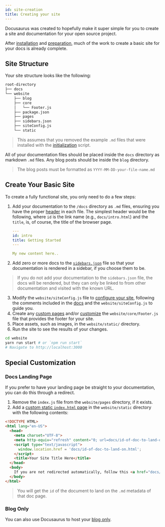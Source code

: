 ```yaml
---
id: site-creation
title: Creating your site
---
```


Docusaurus was created to hopefully make it super simple for you to create a site and documentation for your open source project.

After [installation](getting-started-installation.md) and [preparation](getting-started-preparation.md), much of the work to create a basic site for your docs is already complete.

## Site Structure

Your site structure looks like the following:

```bash
root-directory
├── docs
└── website
    ├── blog
    ├── core
    │   └── Footer.js
    ├── package.json
    ├── pages
    ├── sidebars.json
    ├── siteConfig.js
    └── static
```

> This assumes that you removed the example `.md` files that were installed with the [initialization](getting-started-installation.md) script.

All of your documentation files should be placed inside the `docs` directory as markdown `.md` files. Any blog posts should be inside the `blog` directory.

> The blog posts must be formatted as `YYYY-MM-DD-your-file-name.md`

## Create Your Basic Site

To create a fully functional site, you only need to do a few steps:

1.  Add your documentation to the `/docs` directory as `.md` files, ensuring you have the proper [header](api-doc-markdown.md#documents) in each file. The simplest header would be the following, where `id` is the link name (e.g., `docs/intro.html`) and the `title`, is, of course, the title of the browser page.

    ```yaml
    ---
    id: intro
    title: Getting Started
    ---

    My new content here..
    ```

1.  Add zero or more docs to the [`sidebars.json`](guides-navigation.md#adding-docs-to-a-sidebar) file so that your documentation is rendered in a sidebar, if you choose them to be.

> If you do not add your documentation to the `sidebars.json` file, the docs will be rendered, but they can only be linked to from other documentation and visited with the known URL.

3.  Modify the `website/siteConfig.js` file to [configure your site](api-site-config.md), following the comments included in the [docs](api-site-config.md) and the `website/siteConfig.js` to guide you.
1.  Create any [custom pages](guides-custom-pages.md#customizing-your-site-footer) and/or [customize](guides-custom-pages.md#customizing-your-site-footer) the `website/core/Footer.js` file that provides the footer for your site.
1.  Place assets, such as images, in the `website/static/` directory.
1.  Run the site to see the results of your changes.

```bash
cd website
yarn run start # or `npm run start`
# Navigate to http://localhost:3000
```

## Special Customization

### Docs Landing Page

If you prefer to have your landing page be straight to your documentation, you can do this through a redirect.

1.  Remove the `index.js` file from the `website/pages` directory, if it exists.
1.  Add a [custom static `index.html` page](guides-custom-pages.md#adding-static-pages) in the `website/static` directory with the following contents:

```html
<!DOCTYPE HTML>
<html lang="en-US">
  <head>
    <meta charset="UTF-8">
    <meta http-equiv="refresh" content="0; url=docs/id-of-doc-to-land-on.html">
    <script type="text/javascript">
      window.location.href = 'docs/id-of-doc-to-land-on.html';
    </script>
    <title>Your Site Title Here</title>
  </head>
  <body>
    If you are not redirected automatically, follow this <a href="docs/id-of-doc-to-land-on.html">link</a>.
  </body>
</html>
```

> You will get the `id` of the document to land on the `.md` metadata of that doc page.

### Blog Only

You can also use Docusaurus to host your [blog only](guides-blog.md#i-want-to-run-in-blog-only-mode).
